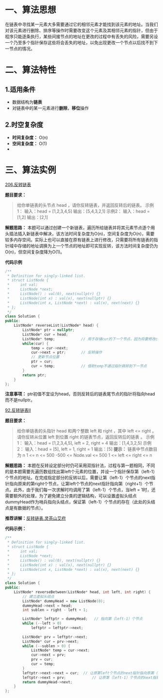 ﻿# 一、算法思想
在链表中寻找某一元素大多需要通过它的相邻元素才能找到该元素的地址。当我们对该元素进行删除、排序等操作时需要改变这个元素及其相邻元素的指针，但由于程序只能逐条执行，某些间接节点的地址在更改的过程中有丢失的风险，需要另设一个乃至多个指针保存这些将会丢失的地址，以免出现更改一个节点以后找不到下一节点的情况。

# 二、算法特性
## 1.适用条件
- 数据结构为**链表**
- 对链表中的某一元素进行**删除**，**移位**操作
## 2.时空复杂度
- **时间复杂度：** O(n)
- **空间复杂度：** O(1)
- 
# 三、算法实例
[206.反转链表](https://leetcode.cn/problems/reverse-linked-list/)

**题目要求：**
>给你单链表的头节点 head ，请你反转链表，并返回反转后的链表。
示例1：
输入：head = [1,2,3,4,5]
输出：[5,4,3,2,1]
示例2：
输入：head = [1,2]
输出：[2,1]

**解题思路：** 本题可以通过创建一个新链表，遍历所给链表并将其元素节点逐个用头插法插入新链表中解决，该方法时间复杂度为O(n)，空间复杂度为O(n)，需要较多内存空间。实际上也可以直接在原有链表上进行修改，只需要将所有链表的指针域中存储的地址调换为上一个节点的地址即可实现反转，该方法时间复杂度仍为O(n)，但空间复杂度降为O(1)。

**代码示例**
~~~cpp
/**
 * Definition for singly-linked list.
 * struct ListNode {
 *     int val;
 *     ListNode *next;
 *     ListNode() : val(0), next(nullptr) {}
 *     ListNode(int x) : val(x), next(nullptr) {}
 *     ListNode(int x, ListNode *next) : val(x), next(next) {}
 * };
 */
class Solution {
public:
    ListNode* reverseList(ListNode* head) {
        ListNode* ptr = nullptr; 
        ListNode* cur = head;
        ListNode* temp;            // 用于存储cur的下一个节点，因为将要修改cur的指针域
        while(cur) {
            temp = cur->next;
            cur->next = ptr;       // 反转操作
            // 更新节点位置
            ptr = cur;
            cur = temp;            // 借助temp不通过指针跳转到下一节点
        }
        return ptr;
    }
};
~~~
**注意事项：** ptr初值不宜设为head，否则反转后的链表尾节点的指针将指向head而不是nullptr。

[92.反转链表II](https://leetcode.cn/problems/reverse-linked-list-ii/description/)

**题目要求：**
>给你单链表的头指针 head 和两个整数 left 和 right ，其中 left <= right 。请你反转从位置 left 到位置 right 的链表节点，返回反转后的链表 。
示例1：
输入：head = [1,2,3,4,5], left = 2, right = 4
输出：[1,4,3,2,5]
示例2：
输入：head = [5], left = 1, right = 1
输出：[5]
**提示：**
链表中节点数目为 n
1 <= n <= 500
-500 <= Node.val <= 500
1 <= left <= right <= n

**解题思路：** 本题在反转设定部分时仍可采用双指针法，过程与第一题相同，不同的是本题需要先遍历数组找出第left个元素的位置，并设一个指针保存第（left-1）个节点的地址。在完成指定部分的反转以后，需要让第（left-1）个节点的next指针指向原来的第right个节点，让第left个节点的next指针指向第（right+1）个节点。此外，由于我们每一次求解时均调用了第（left-1）个节点，当left = 1时，还需要额外的处理，为了避免建立分类的逻辑结构，可以设置虚拟头结点dummyHead作为哨兵指向头结点，保证第（left-1）个节点的存在（此处的头结点是有数据的节点）。

**推荐讲解：**[反转链表.灵茶山艾府](https://www.bilibili.com/video/BV1sd4y1x7KN/?vd_source=a1fb97cfd4fc85a875833c6aa7c6e4a7)

**代码示例：**
~~~cpp
/**
 * Definition for singly-linked list.
 * struct ListNode {
 *     int val;
 *     ListNode *next;
 *     ListNode() : val(0), next(nullptr) {}
 *     ListNode(int x) : val(x), next(nullptr) {}
 *     ListNode(int x, ListNode *next) : val(x), next(next) {}
 * };
 */
class Solution {
public:
    ListNode* reverseBetween(ListNode* head, int left, int right) {
        // 建立虚拟头结点
        ListNode* dummyHead = new ListNode(0);
        dummyHead->next = head;
        int sublen = right - left + 1;

        ListNode* leftptr = dummyHead;   // 指向第（left-1）个节点
        while (--left > 0)
            leftptr = leftptr->next;
 
        ListNode* prv = leftptr->next;
        ListNode* cur = prv->next;
        while (--sublen > 0) {
            ListNode* temp = cur->next;
            cur->next = prv;
            prv = cur;
            cur = temp;
        }
        leftptr->next->next = cur;  // 让原第left个节点的next指针指向原第（right+1）个节点
        leftptr->next = prv;            // 让原第（left-1）个节点的next指针指向原来的第right个节点
        return dummyHead->next;
    }
};
~~~
